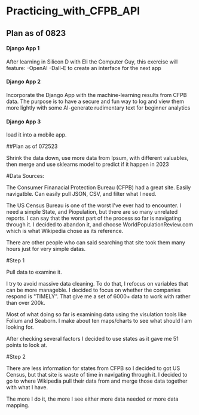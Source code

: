 # Practicing_with_CFPB_API
## Plan as of 0823

#### Django App 1
After learning in Silicon D with Eli the Computer Guy, this exercise will feature:
-OpenAI -Dall-E to create an interface for the next app
#### Django App 2
Incorporate the Django App with the machine-learning results from CFPB data. The purpose is to have a secure and fun way to log and view them more lightly with some AI-generate rudimentary text for beginner analytics
#### Django App 3

load it into a mobile app.


##Plan as of 072523

Shrink the data down, use more data from Ipsum, with different valuables, then merge and use sklearns model to predict if it happen in 2023

#Data Sources:

The Consumer Finanacial Protection Bureau (CFPB) had a great site. Easily navigatble. Can easily pull JSON, CSV, and filter what I need.

The US Census Bureau is one of the worst I've ever had to encounter. I need a simple State, and Piopulation, but there are so many unrelated reports. I can say that the worst part of the process so far is navigating through it. I decided to abandon it, and choose WorldPopulationReview.com which is what Wikipedia chose as its reference.

There are other people who can said searching that site took them many hours just for very simple datas.

#Step 1

Pull data to examine it.

I try to avoid massive data cleaning. To do that, I refocus on variables that can be more manageble. I decided to focus on whether the companies respond is "TIMELY". That give me a set of 6000+ data to work with rather than over 200k.

Most of what doing so far is examining data using the visulation tools like Folium and Seaborn. I make about ten maps/charts to see what should I am looking for.

After checking several factors I decided to use states as it gave me 51 points to look at.

#Step 2

There are less information for states from CFPB so I decided to got US Census, but that site is waste of time in navigating through it. I decided to go to where Wikipedia pull their data from and merge those data together with what I have.

The more I do it, the more I see either more data needed or more data mapping.
